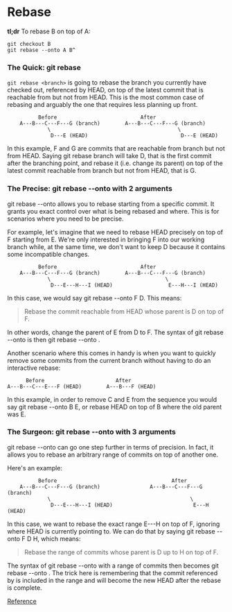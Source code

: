 # Rebase

__tl;dr__
To rebase B on top of A:

```
git checkout B
git rebase --onto A B^
```


### The Quick: git rebase

`git rebase <branch>` is going to rebase the branch you currently have checked out, referenced by HEAD, on top of the latest commit that is reachable from <branch> but not from HEAD.
This is the most common case of rebasing and arguably the one that requires less planning up front.

```
          Before                           After
    A---B---C---F---G (branch)        A---B---C---F---G (branch)
             \                                         \
              D---E (HEAD)                              D---E (HEAD)
```

In this example, F and G are commits that are reachable from branch but not from HEAD. Saying git rebase branch will take D, that is the first commit after the branching point, and rebase it (i.e. change its parent) on top of the latest commit reachable from branch but not from HEAD, that is G.

### The Precise: git rebase --onto with 2 arguments
git rebase --onto allows you to rebase starting from a specific commit. It grants you exact control over what is being rebased and where. This is for scenarios where you need to be precise.

For example, let's imagine that we need to rebase HEAD precisely on top of F starting from E. We're only interested in bringing F into our working branch while, at the same time, we don't want to keep D because it contains some incompatible changes.

```
          Before                           After
    A---B---C---F---G (branch)        A---B---C---F---G (branch)
             \                                     \
              D---E---H---I (HEAD)                  E---H---I (HEAD)
```


In this case, we would say git rebase --onto F D. This means:

> Rebase the commit reachable from HEAD whose parent is D on top of F.

In other words, change the parent of E from D to F. The syntax of git rebase --onto is then git rebase --onto <newparent> <oldparent>.

Another scenario where this comes in handy is when you want to quickly remove some commits from the current branch without having to do an interactive rebase:

          Before                       After
    A---B---C---E---F (HEAD)        A---B---F (HEAD)
In this example, in order to remove C and E from the sequence you would say git rebase --onto B E, or rebase HEAD on top of B where the old parent was E.

### The Surgeon: git rebase --onto with 3 arguments
git rebase --onto can go one step further in terms of precision. In fact, it allows you to rebase an arbitrary range of commits on top of another one.

Here's an example:

```
          Before                                     After
    A---B---C---F---G (branch)                A---B---C---F---G (branch)
             \                                             \
              D---E---H---I (HEAD)                          E---H (HEAD)
```

In this case, we want to rebase the exact range E---H on top of F, ignoring where HEAD is currently pointing to. We can do that by saying git rebase --onto F D H, which means:

> Rebase the range of commits whose parent is D up to H on top of F.

The syntax of git rebase --onto with a range of commits then becomes git rebase --onto <newparent> <oldparent> <until>. The trick here is remembering that the commit referenced by <until> is included in the range and will become the new HEAD after the rebase is complete.



[Reference](https://stackoverflow.com/questions/29914052/i-cant-understand-the-behaviour-of-git-rebase-onto)
